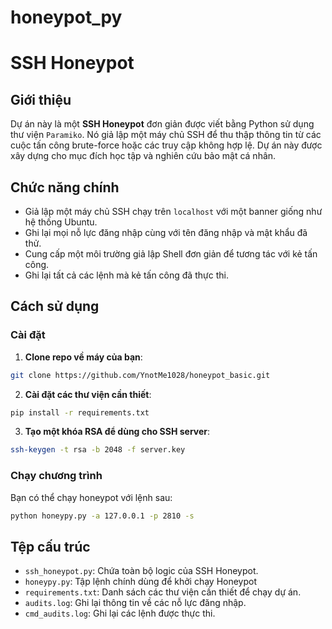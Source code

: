 # honeypot_py
# SSH Honeypot

## Giới thiệu

Dự án này là một **SSH Honeypot** đơn giản được viết bằng Python sử dụng thư viện `Paramiko`. Nó giả lập một máy chủ SSH để thu thập thông tin từ các cuộc tấn công brute-force hoặc các truy cập không hợp lệ. Dự án này được xây dựng cho mục đích học tập và nghiên cứu bảo mật cá nhân.

## Chức năng chính

- Giả lập một máy chủ SSH chạy trên `localhost` với một banner giống như hệ thống Ubuntu.
- Ghi lại mọi nỗ lực đăng nhập cùng với tên đăng nhập và mật khẩu đã thử.
- Cung cấp một môi trường giả lập Shell đơn giản để tương tác với kẻ tấn công.
- Ghi lại tất cả các lệnh mà kẻ tấn công đã thực thi.

## Cách sử dụng

### Cài đặt

1. **Clone repo về máy của bạn**:

```bash
git clone https://github.com/YnotMe1028/honeypot_basic.git
```

2. **Cài đặt các thư viện cần thiết**:

```bash
pip install -r requirements.txt
```

3. **Tạo một khóa RSA để dùng cho SSH server**:

```bash
ssh-keygen -t rsa -b 2048 -f server.key
```

### Chạy chương trình

Bạn có thể chạy honeypot với lệnh sau:

```bash
python honeypy.py -a 127.0.0.1 -p 2810 -s
```

## Tệp cấu trúc

- `ssh_honeypot.py`: Chứa toàn bộ logic của SSH Honeypot.
- `honeypy.py`: Tập lệnh chính dùng để khởi chạy Honeypot
- `requirements.txt`: Danh sách các thư viện cần thiết để chạy dự án.
- `audits.log`: Ghi lại thông tin về các nỗ lực đăng nhập.
- `cmd_audits.log`: Ghi lại các lệnh được thực thi.

